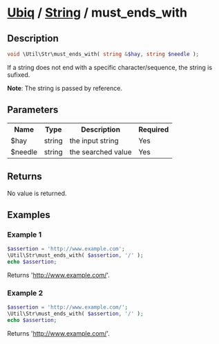 [Ubiq](../index.md) / [String](../index.md#string) / must_ends_with
======


Description
-------- 

```php
void \Util\Str\must_ends_with( string &$hay, string $needle );
```

If a string does not end with a specific character/sequence, the string is sufixed.

**Note**: The string is passed by reference.



Parameters
--------

<table>
	<tr>
		<th>Name</th>
		<th>Type</th>
		<th>Description</th>
		<th>Required</th>
	</tr>
	<tr>
		<td>$hay</td>
		<td>string</td>
		<td>the input string</td>
		<td>Yes</td>
	</tr>
	<tr>
		<td>$needle</td>
		<td>string</td>
		<td>the searched value</td>
		<td>Yes</td>
	</tr>
</table>



Returns
--------

No value is returned. 



Examples
--------

### Example 1

```php
$assertion = 'http://www.example.com';
\Util\Str\must_ends_with( $assertion, '/' );
echo $assertion;
```
Returns 'http://www.example.com/'.

### Example 2

```php
$assertion = 'http://www.example.com/';
\Util\Str\must_ends_with( $assertion, '/' );
echo $assertion;
```
Returns 'http://www.example.com/'.
